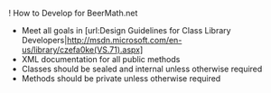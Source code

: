! How to Develop for BeerMath.net

* Meet all goals in [url:Design Guidelines for Class Library Developers|http://msdn.microsoft.com/en-us/library/czefa0ke(VS.71).aspx]
* XML documentation for all public methods
* Classes should be sealed and internal unless otherwise required
* Methods should be private unless otherwise required
